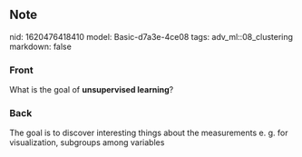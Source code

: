 ## Note
nid: 1620476418410
model: Basic-d7a3e-4ce08
tags: adv_ml::08_clustering
markdown: false

### Front
What is the goal of <b>unsupervised learning</b>?

### Back
The goal is to discover interesting things about the measurements e. g. for visualization, subgroups among variables
